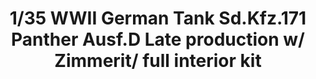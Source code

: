 ---
layout: product
title: "1/35 WWII German Tank  Sd.Kfz.171 Panther  Ausf.D  Late production w/ Zimmerit/ full interior kit"
price: "7000" 
desc: "Maketa"
img_path: "/assets/img/TAKO2104.jpg"
brand: "N/A"
available: false
special_offer: false
new: false
soon: false
cat: "010000"
subcat: "010200"
subsubcat: "0N/A"
sifra: "TAKO2104"
---